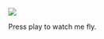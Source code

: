 ![](https://cdn.dribbble.com/users/137644/screenshots/1976525/media/135bf35ee21e10a3d0a9f90d87537cd3.gif)

Press play to watch me fly.
